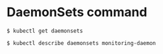 # DaemonSets command



```
$ kubectl get daemonsets
```

```
$ kubectl describe daemonsets monitoring-daemon
```

